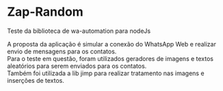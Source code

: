 # Zap-Random
Teste da biblioteca de wa-automation para nodeJs

A proposta da aplicação é simular a conexão do WhatsApp Web e realizar envio de mensagens para os contatos.<br>
Para o teste em questão, foram utilizados geradores de imagens e textos aleatórios para serem enviados para os contatos. <br>
Também foi utilizada a lib jimp para realizar tratamento nas imagens e inserções de textos.
